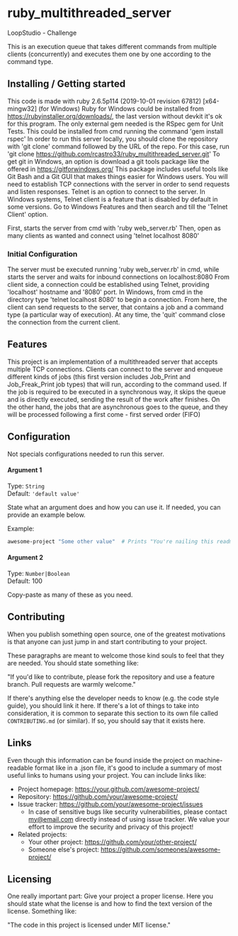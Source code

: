 # ruby_multithreaded_server
LoopStudio - Challenge

This is an execution queue that takes different commands from multiple clients (concurrently) and executes them one by one according to the command type. 

## Installing / Getting started
This code is made with ruby 2.6.5p114 (2019-10-01 revision 67812) [x64-mingw32] (for Windows)
Ruby for Windows could be installed from https://rubyinstaller.org/downloads/, the last version without devkit it's ok for this program. The only external gem needed is the RSpec gem for Unit Tests. This could be installed from cmd running the command 'gem install rspec'
In order to run this server locally, you should clone the repository with 'git clone' command followed by the URL of the repo. For this case, run 'git clone https://github.com/rcastro33/ruby_multithreaded_server.git'
To get git in Windows, an option is download a git tools package like the offered in https://gitforwindows.org/ This package includes useful tools like Git Bash and a Git GUI that makes things easier for Windows users.
You will need to establish TCP connections with the server in order to send requests and listen responses. Telnet is an option to connect to the server. In Windows systems, Telnet client is a feature that is disabled by default in some versions. Go to Windows Features and then search and till the 'Telnet Client' option.

First, starts the server from cmd with 'ruby web_server.rb'
Then, open as many clients as wanted and connect using 'telnet localhost 8080'


### Initial Configuration

The server must be executed running 'ruby web_server.rb' in cmd, while starts the server and waits for inbound connections on localhost:8080
From client side, a connection could be established using Telnet, providing 'localhost' hostname and '8080' port. In Windows, from cmd in the directory type 'telnet localhost 8080' to begin a connection. From here, the client can send requests to the server, that contains a job and a command type (a particular way of execution). At any time, the 'quit' command close the connection from the current client. 

## Features

This project is an implementation of a multithreaded server that accepts multiple TCP connections. Clients can connect to the server and enqueue different kinds of jobs (this first version includes Job_Print and Job_Freak_Print job types) that will run, according to the command used. If the job is required to be executed in a synchronous way, it skips the queue and is directly executed, sending the result of the work after finishes. On the other hand, the jobs that are asynchronous goes to the queue, and they will be processed following a first come - first served order (FIFO)

## Configuration

Not specials configurations needed to run this server.

#### Argument 1
Type: `String`  
Default: `'default value'`

State what an argument does and how you can use it. If needed, you can provide
an example below.

Example:
```bash
awesome-project "Some other value"  # Prints "You're nailing this readme!"
```

#### Argument 2
Type: `Number|Boolean`  
Default: 100

Copy-paste as many of these as you need.

## Contributing

When you publish something open source, one of the greatest motivations is that
anyone can just jump in and start contributing to your project.

These paragraphs are meant to welcome those kind souls to feel that they are
needed. You should state something like:

"If you'd like to contribute, please fork the repository and use a feature
branch. Pull requests are warmly welcome."

If there's anything else the developer needs to know (e.g. the code style
guide), you should link it here. If there's a lot of things to take into
consideration, it is common to separate this section to its own file called
`CONTRIBUTING.md` (or similar). If so, you should say that it exists here.

## Links

Even though this information can be found inside the project on machine-readable
format like in a .json file, it's good to include a summary of most useful
links to humans using your project. You can include links like:

- Project homepage: https://your.github.com/awesome-project/
- Repository: https://github.com/your/awesome-project/
- Issue tracker: https://github.com/your/awesome-project/issues
  - In case of sensitive bugs like security vulnerabilities, please contact
    my@email.com directly instead of using issue tracker. We value your effort
    to improve the security and privacy of this project!
- Related projects:
  - Your other project: https://github.com/your/other-project/
  - Someone else's project: https://github.com/someones/awesome-project/


## Licensing

One really important part: Give your project a proper license. Here you should
state what the license is and how to find the text version of the license.
Something like:

"The code in this project is licensed under MIT license."
